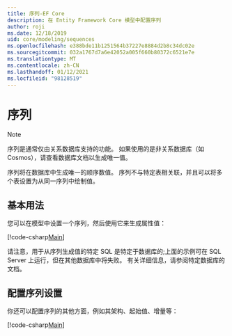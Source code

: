 ```yaml
---
title: 序列-EF Core
description: 在 Entity Framework Core 模型中配置序列
author: roji
ms.date: 12/18/2019
uid: core/modeling/sequences
ms.openlocfilehash: e388bde11b1251564b37227e8884d2b8c34dc02e
ms.sourcegitcommit: 032a1767d7a6e42052a005f660b80372c6521e7e
ms.translationtype: MT
ms.contentlocale: zh-CN
ms.lasthandoff: 01/12/2021
ms.locfileid: "98128519"
---
```

# <a name="sequences"></a>序列

> [!NOTE]
> 序列是通常仅由关系数据库支持的功能。 如果使用的是非关系数据库（如 Cosmos），请查看数据库文档以生成唯一值。

序列将在数据库中生成唯一的顺序数值。 序列不与特定表相关联，并且可以将多个表设置为从同一序列中绘制值。

## <a name="basic-usage"></a>基本用法

您可以在模型中设置一个序列，然后使用它来生成属性值：

[!code-csharp[Main](../../../samples/core/Modeling/FluentAPI/Sequence.cs?name=Sequence&highlight=3,7)]

请注意，用于从序列生成值的特定 SQL 是特定于数据库的;上面的示例可在 SQL Server 上运行，但在其他数据库中将失败。 有关详细信息，请参阅特定数据库的文档。

## <a name="configuring-sequence-settings"></a>配置序列设置

你还可以配置序列的其他方面，例如其架构、起始值、增量等：

[!code-csharp[Main](../../../samples/core/Modeling/FluentAPI/SequenceConfiguration.cs?name=SequenceConfiguration&highlight=3-5)]
